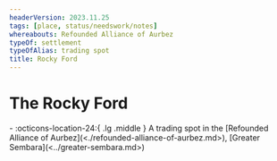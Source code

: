 ```yaml
---
headerVersion: 2023.11.25
tags: [place, status/needswork/notes]
whereabouts: Refounded Alliance of Aurbez
typeOf: settlement
typeOfAlias: trading spot
title: Rocky Ford
---
```

# The Rocky Ford
<div class="grid cards ext-narrow-margin ext-one-column" markdown>
-    :octicons-location-24:{ .lg .middle } A trading spot in the [Refounded Alliance of Aurbez](<./refounded-alliance-of-aurbez.md>), [Greater Sembara](<../greater-sembara.md>)  
</div>


